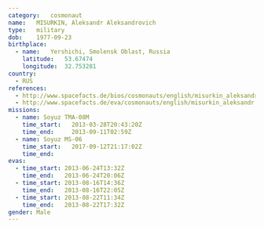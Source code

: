 ```yaml
---
category:	cosmonaut
name:	MISURKIN, Aleksandr Aleksandrovich
type:	military
dob:	1977-09-23
birthplace:
  - name:	Yershichi, Smolensk Oblast, Russia
    latitude:	53.67474
    longitude:	32.753281
country:
  - RUS
references:
  - http://www.spacefacts.de/bios/cosmonauts/english/misurkin_aleksandr.htm
  - http://www.spacefacts.de/eva/cosmonauts/english/misurkin_aleksandr.htm
missions:
  - name: Soyuz TMA-08M
    time_start:   2013-03-28T20:43:20Z
    time_end:     2013-09-11T02:59Z
  - name: Soyuz MS-06
    time_start:   2017-09-12T21:17:02Z
    time_end:
evas:
  - time_start: 2013-06-24T13:32Z
    time_end:   2013-06-24T20:06Z
  - time_start: 2013-08-16T14:36Z
    time_end:   2013-08-16T22:05Z
  - time_start: 2013-08-22T11:34Z
    time_end:   2013-08-22T17:32Z
gender:	Male
---
```

